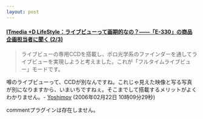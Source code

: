 ```yaml
---
layout: post
---
```

<h4><a href="http://plusd.itmedia.co.jp/lifestyle/articles/0602/16/news035_2.html">ITmedia +D LifeStyle：ライブビューって画期的なの？――「E-330」の商品企画担当者に聞く (2/3)</a></h4>
<blockquote><p>ライブビューの専用CCDを搭載し、ポロ光学系のファインダーを通してライブビューを実現しようと考えました。これが「フルタイムライブビュー」モードです。</p>
</blockquote>
<p>噂のライブビューって、CCDが別なんですね。これじゃ見えた映像と写る写真が別になりますから、いまいちですねぇ。そこまでして搭載するメリットがよくわかりません。- <a href="/?page=Yoshimov" class="wikipage">Yoshimov</a> (2006年02月22日 10時09分29秒)</p>
<p><span class="error">commentプラグインは存在しません。</span> </p>
